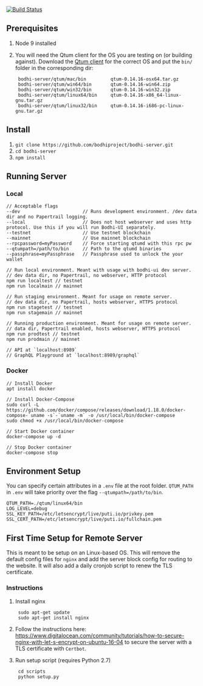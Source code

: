 [![Build Status](https://travis-ci.org/bodhiproject/bodhi-server.svg?branch=master)](https://travis-ci.org/bodhiproject/bodhi-server)

## Prerequisites
1. Node 9 installed
2. You will need the Qtum client for the OS you are testing on (or building against). Download the [Qtum client](https://github.com/qtumproject/qtum/releases) for the correct OS and put the `bin/` folder in the corresponding dir:

        bodhi-server/qtum/mac/bin         qtum-0.14.16-osx64.tar.gz 
        bodhi-server/qtum/win64/bin       qtum-0.14.16-win64.zip
        bodhi-server/qtum/win32/bin       qtum-0.14.16-win32.zip
        bodhi-server/qtum/linux64/bin     qtum-0.14.16-x86_64-linux-gnu.tar.gz
        bodhi-server/qtum/linux32/bin     qtum-0.14.16-i686-pc-linux-gnu.tar.gz

## Install
1. `git clone https://github.com/bodhiproject/bodhi-server.git`
2. `cd bodhi-server`
3. `npm install`

## Running Server

### Local

    // Acceptable flags
    --dev                       // Runs development environment. /dev data dir and no Papertrail logging.
    --local                     // Does not host webserver and uses http protocol. Use this if you will run Bodhi-UI separately.
    --testnet                   // Use testnet blockchain
    --mainnet                   // Use mainnet blockchain
    --rpcpassword=myPassword    // Force starting qtumd with this rpc pw
    --qtumpath=/path/to/bin     // Path to the qtumd binaries
    --passphrase=myPassphrase   // Passphrase used to unlock the your wallet

    // Run local environment. Meant with usage with bodhi-ui dev server.
    // dev data dir, no Papertrail, no webserver, HTTP protocol
    npm run localtest // testnet
    npm run localmain // mainnet

    // Run staging environment. Meant for usage on remote server.
    // dev data dir, no Papertrail, hosts webserver, HTTPS protocol
    npm run stagetest // testnet
    npm run stagemain // mainnet

    // Running production environment. Meant for usage on remote server.
    // data dir, Papertrail enabled, hosts webserver, HTTPS protocol
    npm run prodtest // testnet
    npm run prodmain // mainnet

    // API at `localhost:8989`
    // GraphQL Playground at `localhost:8989/graphql`

### Docker

    // Install Docker
    apt install docker

    // Install Docker-Compose
    sudo curl -L https://github.com/docker/compose/releases/download/1.18.0/docker-compose-`uname -s`-`uname -m` -o /usr/local/bin/docker-compose
    sudo chmod +x /usr/local/bin/docker-compose

    // Start Docker container
    docker-compose up -d

    // Stop Docker container
    docker-compose stop

## Environment Setup
You can specify certain attributes in a `.env` file at the root folder. `QTUM_PATH` in `.env` will take priority over the flag `--qtumpath=/path/to/bin`.

    QTUM_PATH=./qtum/linux64/bin
    LOG_LEVEL=debug
    SSL_KEY_PATH=/etc/letsencrypt/live/puti.io/privkey.pem
    SSL_CERT_PATH=/etc/letsencrypt/live/puti.io/fullchain.pem

## First Time Setup for Remote Server
This is meant to be setup on an Linux-based OS. This will remove the default config files for `nginx` and add the server block config for routing to the website. It will also add a daily cronjob script to renew the TLS certificate.

### Instructions
1. Install nginx

        sudo apt-get update
        sudo apt-get install nginx

2. Follow the instructions here: https://www.digitalocean.com/community/tutorials/how-to-secure-nginx-with-let-s-encrypt-on-ubuntu-16-04 to secure the server with a TLS certificate with `Certbot`.

3. Run setup script (requires Python 2.7)

        cd scripts
        python setup.py
